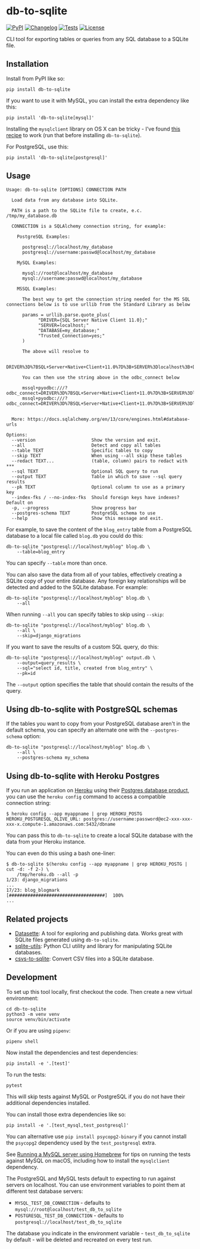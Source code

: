 # db-to-sqlite

[![PyPI](https://img.shields.io/pypi/v/db-to-sqlite.svg)](https://pypi.python.org/pypi/db-to-sqlite)
[![Changelog](https://img.shields.io/github/v/release/simonw/db-to-sqlite?include_prereleases&label=changelog)](https://github.com/simonw/db-to-sqlite/releases)
[![Tests](https://github.com/simonw/db-to-sqlite/workflows/Test/badge.svg)](https://github.com/simonw/db-to-sqlite/actions?query=workflow%3ATest)
[![License](https://img.shields.io/badge/license-Apache%202.0-blue.svg)](https://github.com/simonw/db-to-sqlite/blob/main/LICENSE)

CLI tool for exporting tables or queries from any SQL database to a SQLite file.

## Installation

Install from PyPI like so:

    pip install db-to-sqlite

If you want to use it with MySQL, you can install the extra dependency like this:

    pip install 'db-to-sqlite[mysql]'

Installing the `mysqlclient` library on OS X can be tricky - I've found [this recipe](https://gist.github.com/simonw/90ac0afd204cd0d6d9c3135c3888d116) to work (run that before installing `db-to-sqlite`).

For PostgreSQL, use this:

    pip install 'db-to-sqlite[postgresql]'

## Usage

    Usage: db-to-sqlite [OPTIONS] CONNECTION PATH

      Load data from any database into SQLite.

      PATH is a path to the SQLite file to create, e.c. /tmp/my_database.db

      CONNECTION is a SQLAlchemy connection string, for example:

        PostgreSQL Examples:

          postgresql://localhost/my_database
          postgresql://username:passwd@localhost/my_database

        MySQL Examples:

          mysql://root@localhost/my_database
          mysql://username:passwd@localhost/my_database

        MSSQL Examples:

          The best way to get the connection string needed for the MS SQL connections below is to use urllib from the Standard Library as below

          params = urllib.parse.quote_plus(
                "DRIVER={SQL Server Native Client 11.0};"
                "SERVER=localhost;"
                "DATABASE=my_database;"
                "Trusted_Connection=yes;"
          )

          The above will resolve to

          DRIVER%3D%7BSQL+Server+Native+Client+11.0%7D%3B+SERVER%3Dlocalhost%3B+DATABASE%3Dmy_database%3B+Trusted_Connection%3Dyes

          You can then use the string above in the odbc_connect below

          mssql+pyodbc:///?odbc_connect=DRIVER%3D%7BSQL+Server+Native+Client+11.0%7D%3B+SERVER%3Dlocalhost%3B+DATABASE%3Dmy_database%3B+Trusted_Connection%3Dyes
          mssql+pyodbc:///?odbc_connect=DRIVER%3D%7BSQL+Server+Native+Client+11.0%7D%3B+SERVER%3Dlocalhost%3B+DATABASE%3Dmy_database%3B+UID%3Dusername%3B+PWD%3Dpasswd
        

      More: https://docs.sqlalchemy.org/en/13/core/engines.html#database-urls

    Options:
      --version                     Show the version and exit.
      --all                         Detect and copy all tables
      --table TEXT                  Specific tables to copy
      --skip TEXT                   When using --all skip these tables
      --redact TEXT...              (table, column) pairs to redact with ***
      --sql TEXT                    Optional SQL query to run
      --output TEXT                 Table in which to save --sql query results
      --pk TEXT                     Optional column to use as a primary key
      --index-fks / --no-index-fks  Should foreign keys have indexes? Default on
      -p, --progress                Show progress bar
      --postgres-schema TEXT        PostgreSQL schema to use
      --help                        Show this message and exit.

For example, to save the content of the `blog_entry` table from a PostgreSQL database to a local file called `blog.db` you could do this:

    db-to-sqlite "postgresql://localhost/myblog" blog.db \
        --table=blog_entry

You can specify `--table` more than once.

You can also save the data from all of your tables, effectively creating a SQLite copy of your entire database. Any foreign key relationships will be detected and added to the SQLite database. For example:

    db-to-sqlite "postgresql://localhost/myblog" blog.db \
        --all

When running `--all` you can specify tables to skip using `--skip`:

    db-to-sqlite "postgresql://localhost/myblog" blog.db \
        --all \
        --skip=django_migrations

If you want to save the results of a custom SQL query, do this:

    db-to-sqlite "postgresql://localhost/myblog" output.db \
        --output=query_results \
        --sql="select id, title, created from blog_entry" \
        --pk=id

The `--output` option specifies the table that should contain the results of the query.

## Using db-to-sqlite with PostgreSQL schemas

If the tables you want to copy from your PostgreSQL database aren't in the default schema, you can specify an alternate one with the `--postgres-schema` option:

    db-to-sqlite "postgresql://localhost/myblog" blog.db \
        --all \
        --postgres-schema my_schema

## Using db-to-sqlite with Heroku Postgres

If you run an application on [Heroku](https://www.heroku.com/) using their [Postgres database product](https://www.heroku.com/postgres), you can use the `heroku config` command to access a compatible connection string:

    $ heroku config --app myappname | grep HEROKU_POSTG
    HEROKU_POSTGRESQL_OLIVE_URL: postgres://username:password@ec2-xxx-xxx-xxx-x.compute-1.amazonaws.com:5432/dbname

You can pass this to `db-to-sqlite` to create a local SQLite database with the data from your Heroku instance.

You can even do this using a bash one-liner:

    $ db-to-sqlite $(heroku config --app myappname | grep HEROKU_POSTG | cut -d: -f 2-) \
        /tmp/heroku.db --all -p
    1/23: django_migrations
    ...
    17/23: blog_blogmark
    [####################################]  100%
    ...

## Related projects

* [Datasette](https://github.com/simonw/datasette): A tool for exploring and publishing data. Works great with SQLite files generated using `db-to-sqlite`.
* [sqlite-utils](https://github.com/simonw/sqlite-utils): Python CLI utility and library for manipulating SQLite databases.
* [csvs-to-sqlite](https://github.com/simonw/csvs-to-sqlite): Convert CSV files into a SQLite database.

## Development

To set up this tool locally, first checkout the code. Then create a new virtual environment:

    cd db-to-sqlite
    python3 -m venv venv
    source venv/bin/activate

Or if you are using `pipenv`:

    pipenv shell

Now install the dependencies and test dependencies:

    pip install -e '.[test]'

To run the tests:

    pytest

This will skip tests against MySQL or PostgreSQL if you do not have their additional dependencies installed.

You can install those extra dependencies like so:

    pip install -e '.[test_mysql,test_postgresql]'

You can alternative use `pip install psycopg2-binary` if you cannot install the `psycopg2` dependency used by the `test_postgresql` extra.

See [Running a MySQL server using Homebrew](https://til.simonwillison.net/homebrew/mysql-homebrew) for tips on running the tests against MySQL on macOS, including how to install the `mysqlclient` dependency.

The PostgreSQL and MySQL tests default to expecting to run against servers on localhost. You can use environment variables to point them at different test database servers:

- `MYSQL_TEST_DB_CONNECTION` - defaults to `mysql://root@localhost/test_db_to_sqlite`
- `POSTGRESQL_TEST_DB_CONNECTION` - defaults to `postgresql://localhost/test_db_to_sqlite`

The database you indicate in the environment variable - `test_db_to_sqlite` by default - will be deleted and recreated on every test run.
